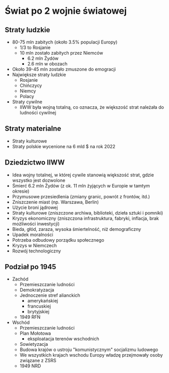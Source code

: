 # Świat po 2 wojnie światowej
## Straty ludzkie
- 80-75 mln zabitych (około 3.5% populacji Europy)
    * 1/3 to Rosjanie
    * 10 mln zostało zabitych przez Niemców
        - 6.2 mln Żydów
        - 2.6 mln w obozach
- Około 39-45 mln zostało zmuszone do emogracji
- Największe straty ludzkie
    * Rosjanie
    * Chińczycy
    * Niemcy
    * Polacy
- Straty cywilne
    * IIWW była wojną totalną, co oznacza, że większość strat należała do ludności cywilnej

## Straty materialne
- Straty kulturowe
- Straty polskie wycenione na 6 mld $ na rok 2022

## Dziedzictwo IIWW
- Idea wojny totalnej, w której cywile stanowią większość strat, gdzie wszystko jest dozwolone
- Śmierć 6.2 mln Żydów (z ok. 11 mln żyjących w Europie w tamtym okresie)
- Przymusowe przesiedlenia (zmiany granic, powrót z frontów, itd.)
- Zniszczenie miast (np. Warszawa, Berlin)
- Użycie broni jądrowej
- Straty kulturowe (zniszczone archiwa, biblioteki, dzieła sztuki i pomniki)
- Kryzys ekonomiczny (zniszczona infrastruktura, fabryki, inflacja, brak możliwości inwestycji)
- Bieda, głód, zaraza, wysoka śmiertelność, niż demograficzny
- Upadek moralności
- Potrzeba odbudowy porządku społecznego
- Kryzys w Niemczech
- Rozwój technologiczny

## Podział po 1945
- Zachód
    * Przemieszczanie ludności
    * Demokratyzacja
    * Jednoczenie stref alianckich
        - amerykańskiej
        - francuskiej
        - brytyjskiej
    * 1949 RFN
- Wschód
    * Przemieszczanie ludności
    * Plan Mołotowa
        - eksploatacja terenów wschodnich
    * Sowietyzacja
    * Budowa krajów o ustroju "komunistycznym" socjalizmu ludowego
    * We wszystkich krajach wschodu Europy władzę przejmowały osoby związane z ZSRS
    * 1949 NRD